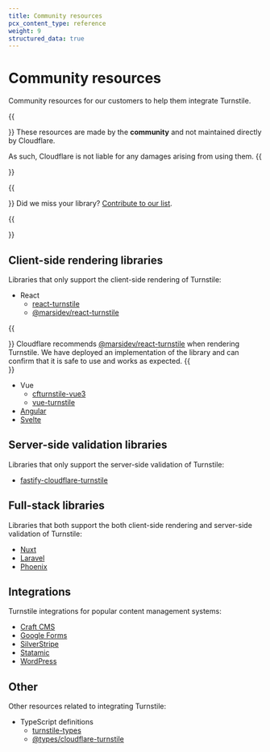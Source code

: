 ```yaml
---
title: Community resources
pcx_content_type: reference
weight: 9
structured_data: true
---
```


# Community resources

Community resources for our customers to help them integrate Turnstile.

{{<Aside type="warning">}}
These resources are made by the **community** and not maintained directly by Cloudflare.

As such, Cloudflare is not liable for any damages arising from using them.
{{</Aside>}}

{{<Aside type="note">}}
Did we miss your library? [Contribute to our list][1].

[1]: https://github.com/cloudflare/cloudflare-docs/blob/production/CONTRIBUTING.md#pull-requests
{{</Aside>}}

## Client-side rendering libraries

Libraries that only support the client-side rendering of Turnstile:

- React
  - [react-turnstile](https://www.npmjs.com/package/react-turnstile)
  - [@marsidev/react-turnstile](https://www.npmjs.com/package/@marsidev/react-turnstile)

{{<Aside type="note">}}
Cloudflare recommends [@marsidev/react-turnstile](https://www.npmjs.com/package/@marsidev/react-turnstile) when rendering Turnstile. We have deployed an implementation of the library and can confirm that it is safe to use and works as expected.
{{</Aside>}}

- Vue
  - [cfturnstile-vue3](https://www.npmjs.com/package/cfturnstile-vue3)
  - [vue-turnstile](https://www.npmjs.com/package/vue-turnstile)
- [Angular](https://www.npmjs.com/package/ngx-turnstile)
- [Svelte](https://www.npmjs.com/package/svelte-turnstile)

## Server-side validation libraries

Libraries that only support the server-side validation of Turnstile:

- [fastify-cloudflare-turnstile](https://www.npmjs.com/package/fastify-cloudflare-turnstile)

## Full-stack libraries

Libraries that both support the both client-side rendering and server-side validation of Turnstile:

- [Nuxt](https://www.npmjs.com/package/@nuxtjs/turnstile)
- [Laravel](https://github.com/romanzipp/Laravel-Turnstile)
- [Phoenix](https://github.com/jsonmaur/phoenix-turnstile)

## Integrations

Turnstile integrations for popular content management systems:

- [Craft CMS](https://plugins.craftcms.com/turnstile)
- [Google Forms](https://github.com/ModMalwareInvestigation/turnstile-for-forms)
- [SilverStripe](https://github.com/webbuilders-group/silverstripe-turnstile)
- [Statamic](https://statamic.com/addons/aryeh-raber/captcha)
- [WordPress](https://wordpress.org/plugins/simple-cloudflare-turnstile)

## Other

Other resources related to integrating Turnstile:

- TypeScript definitions
  - [turnstile-types](https://www.npmjs.com/package/turnstile-types)
  - [@types/cloudflare-turnstile](https://www.npmjs.com/package/@types/cloudflare-turnstile)
